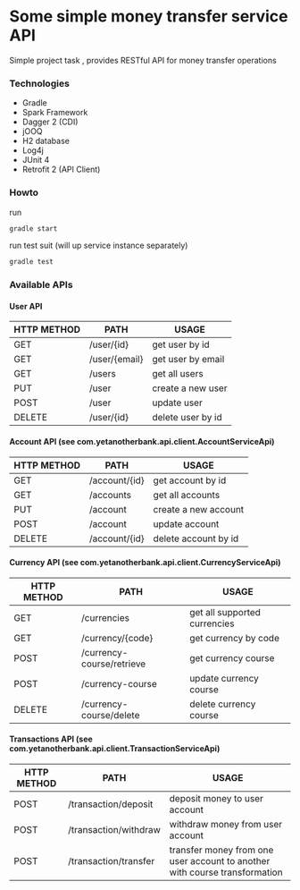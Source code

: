 # Some simple money transfer service API

Simple project task , provides RESTful API for money transfer operations

### Technologies
- Gradle
- Spark Framework
- Dagger 2 (CDI)
- jOOQ
- H2 database
- Log4j
- JUnit 4
- Retrofit 2 (API Client)

### Howto 
run
```sh
gradle start
```

run test suit (will up service instance separately)
```sh
gradle test
```

### Available APIs

#### User API

| HTTP METHOD | PATH | USAGE |
| -----------| ------ | ------ |
| GET | /user/{id} | get user by id | 
| GET | /user/{email} | get user by email | 
| GET | /users | get all users | 
| PUT | /user | create a new user | 
| POST | /user | update user | 
| DELETE | /user/{id} | delete user by id | 

#### Account API (see com.yetanotherbank.api.client.AccountServiceApi)

| HTTP METHOD | PATH | USAGE |
| -----------| ------ | ------ |
| GET | /account/{id} | get account by id | 
| GET | /accounts | get all accounts | 
| PUT | /account | create a new account | 
| POST | /account | update account | 
| DELETE | /account/{id} | delete account by id | 

#### Currency API (see com.yetanotherbank.api.client.CurrencyServiceApi)

| HTTP METHOD | PATH | USAGE |
| -----------| ------ | ------ |
| GET | /currencies | get all supported currencies | 
| GET | /currency/{code} | get currency by code | 
| POST | /currency-course/retrieve | get currency course | 
| POST | /currency-course | update currency course | 
| DELETE | /currency-course/delete | delete currency course | 

#### Transactions API (see com.yetanotherbank.api.client.TransactionServiceApi)

| HTTP METHOD | PATH | USAGE |
| -----------| ------ | ------ |
| POST | /transaction/deposit | deposit money to user account | 
| POST | /transaction/withdraw | withdraw money from user account | 
| POST | /transaction/transfer | transfer money from one user account to another with course transformation | 

